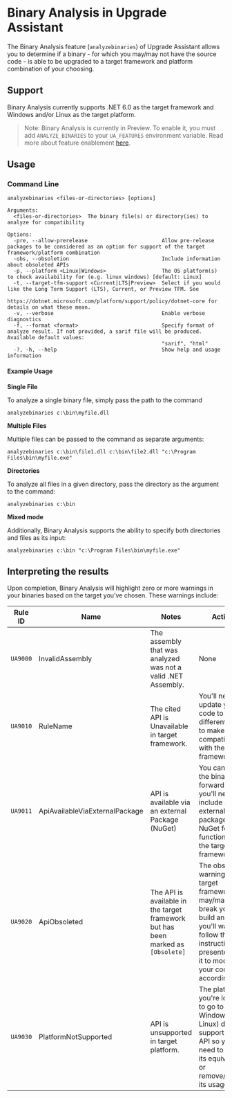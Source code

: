 # Binary Analysis in Upgrade Assistant

The Binary Analysis feature (`analyzebinaries`) of Upgrade Assistant allows you to determine if a binary - for which you may/may not have the source code - is able to be upgraded to a target framework and platform combination of your choosing.

## Support

Binary Analysis currently supports .NET 6.0 as the target framework and Windows and/or Linux as the target platform.

> Note: Binary Analysis is currently in Preview. To enable it, you must add `ANALYZE_BINARIES` to your `UA_FEATURES` environment variable. Read more about feature enablement [here](https://github.com/dotnet/upgrade-assistant#experimental-features).

## Usage

### Command Line

```
analyzebinaries <files-or-directories> [options]

Arguments:
  <files-or-directories>  The binary file(s) or directory(ies) to analyze for compatibility

Options:
  -pre, --allow-prerelease                        Allow pre-release packages to be considered as an option for support of the target framework/platform combination
  -obs, --obsoletion                              Include information about obsoleted APIs
  -p, --platform <Linux|Windows>                  The OS platform(s) to check availability for (e.g. linux windows) [default: Linux]
  -t, --target-tfm-support <Current|LTS|Preview>  Select if you would like the Long Term Support (LTS), Current, or Preview TFM. See
                                                  https://dotnet.microsoft.com/platform/support/policy/dotnet-core for details on what these mean.
  -v, --verbose                                   Enable verbose diagnostics
  -f, --format <format>                           Specify format of analyze result. If not provided, a sarif file will be produced. Available default values:
                                                  "sarif", "html"
  -?, -h, --help                                  Show help and usage information
```

#### Example Usage

**Single File**

To analyze a single binary file, simply pass the path to the command

`analyzebinaries c:\bin\myfile.dll`

**Multiple Files**

Multiple files can be passed to the command as separate arguments:

`analyzebinaries c:\bin\file1.dll c:\bin\file2.dll "c:\Program Files\bin\myfile.exe"`

**Directories**

To analyze all files in a given directory, pass the directory as the argument to the command:

`analyzebinaries c:\bin`

**Mixed mode**

Additionally, Binary Analysis supports the ability to specify both directories and files as its input:

`analyzebinaries c:\bin "c:\Program Files\bin\myfile.exe"`

## Interpreting the results

Upon completion, Binary Analysis will highlight zero or more warnings in your binaries based on the target you've chosen. These warnings include:

Rule ID | Name | Notes | Action
-|-|-|-
`UA9000` | InvalidAssembly | The assembly that was analyzed was not a valid .NET Assembly. | None
`UA9010` | RuleName | The cited API is Unavailable in target framework. | You'll need to update your code to use a different API to make it compatible with the target framework.
`UA9011` | ApiAvailableViaExternalPackage | API is available via an external Package (NuGet) | You can bring the binary forward but you'll need to include an external package from NuGet for it to function on the target framework.
`UA9020` | ApiObsoleted | The API is available in the target framework but has been marked as `[Obsolete]` | The obsolete warning in the target framework may/may not break your build and you'll want to follow the instructions presented by it to modify your code accordingly.
`UA9030` | PlatformNotSupported | API is unsupported in target platform. | The platform you're looking to go to (e.g., Windows, Linux) doens't support the API so you'll need to find its equivalent, or remove/`#IFDEF` its usage.

